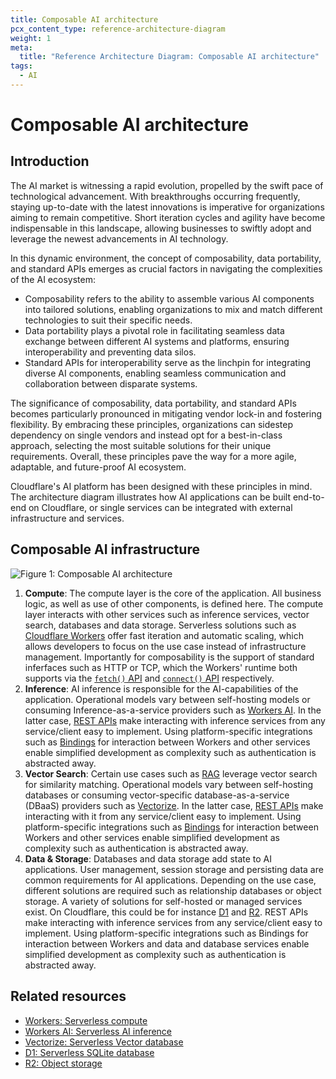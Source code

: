 ```yaml
---
title: Composable AI architecture
pcx_content_type: reference-architecture-diagram
weight: 1
meta:
  title: "Reference Architecture Diagram: Composable AI architecture"
tags:
  - AI
---
```


# Composable AI architecture

## Introduction

The AI market is witnessing a rapid evolution, propelled by the swift pace of technological advancement. With breakthroughs occurring frequently, staying up-to-date with the latest innovations is imperative for organizations aiming to remain competitive. Short iteration cycles and agility have become indispensable in this landscape, allowing businesses to swiftly adopt and leverage the newest advancements in AI technology.

In this dynamic environment, the concept of composability, data portability, and standard APIs emerges as crucial factors in navigating the complexities of the AI ecosystem:

- Composability refers to the ability to assemble various AI components into tailored solutions, enabling organizations to mix and match different technologies to suit their specific needs.
- Data portability plays a pivotal role in facilitating seamless data exchange between different AI systems and platforms, ensuring interoperability and preventing data silos.
- Standard APIs for interoperability serve as the linchpin for integrating diverse AI components, enabling seamless communication and collaboration between disparate systems.

The significance of composability, data portability, and standard APIs becomes particularly pronounced in mitigating vendor lock-in and fostering flexibility. By embracing these principles, organizations can sidestep dependency on single vendors and instead opt for a best-in-class approach, selecting the most suitable solutions for their unique requirements. Overall, these principles pave the way for a more agile, adaptable, and future-proof AI ecosystem.

Cloudflare's AI platform has been designed with these principles in mind. The architecture diagram illustrates how AI applications can be built end-to-end on Cloudflare, or single services can be integrated with external infrastructure and services.

## Composable AI infrastructure

![Figure 1: Composable AI architecture](/images/reference-architecture/ai-composable/ai-composable.svg "Figure 1: Composable AI architecture")

1. **Compute**: The compute layer is the core of the application. All business logic, as well as use of other components, is defined here. The compute layer interacts with other services such as inference services, vector search, databases and data storage. Serverless solutions such as [Cloudflare Workers](/workers/) offer fast iteration and automatic scaling, which allows developers to focus on the use case instead of infrastructure management. Importantly for composability is the support of standard inferfaces such as HTTP or TCP, which the Workers' runtime both supports via the [`fetch()` API](/workers/runtime-apis/fetch/) and [`connect()` API](/workers/runtime-apis/tcp-sockets/) respectively.
2. **Inference**: AI inference is responsible for the AI-capabilities of the application. Operational models vary between self-hosting models or consuming Inference-as-a-service providers such as [Workers AI](/workers-ai/). In the latter case, [REST APIs](/api/operations/workers-ai-post-run-model) make interacting with inference services from any service/client easy to implement. Using platform-specific integrations such as [Bindings](/workers-ai/configuration/bindings/) for interaction between Workers and other services enable simplified development as complexity such as authentication is abstracted away.
3. **Vector Search**: Certain use cases such as [RAG](/reference-architecture/diagrams/ai/ai-rag/) leverage vector search for similarity matching. Operational models vary between self-hosting databases or consuming vector-specific database-as-a-service (DBaaS) providers such as [Vectorize](/vectorize/). In the latter case, [REST APIs](/api/operations/vectorize-list-vectorize-indexes) make interacting with it from any service/client easy to implement. Using platform-specific integrations such as [Bindings](/vectorize/get-started/embeddings/#3-bind-your-worker-to-your-index) for interaction between Workers and other services enable simplified development as complexity such as authentication is abstracted away.
4. **Data & Storage**: Databases and data storage add state to AI applications. User management, session storage and persisting data are common requirements for AI applications. Depending on the use case, different solutions are required such as relationship databases or object storage. A variety of solutions for self-hosted or managed services exist. On Cloudflare, this could be for instance [D1](/d1/) and [R2](/r2/). REST APIs make interacting with inference services from any service/client easy to implement. Using platform-specific integrations such as Bindings for interaction between Workers and data and database services enable simplified development as complexity such as authentication is abstracted away.

## Related resources

- [Workers: Serverless compute](/workers/)
- [Workers AI: Serverless AI inference](/workers-ai/)
- [Vectorize: Serverless Vector database](/vectorize/)
- [D1: Serverless SQLite database](/d1/)
- [R2: Object storage](/r2/)
